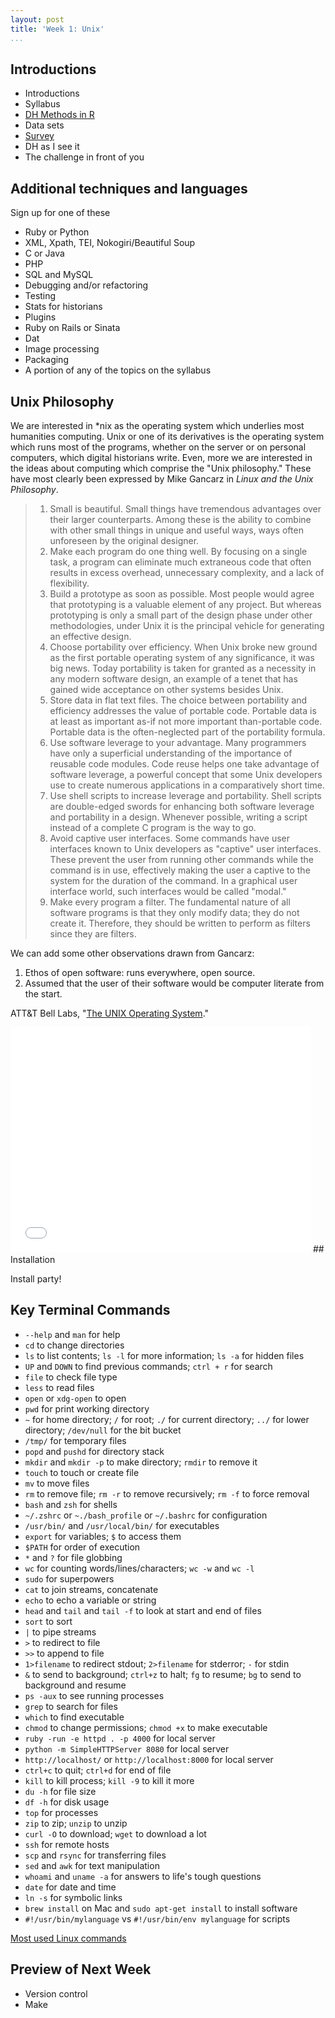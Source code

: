 ```yaml
---
layout: post
title: 'Week 1: Unix'
...
```


## Introductions

-   Introductions
-   Syllabus
-   [DH Methods in R][]
-   Data sets
-   [Survey][]
-   DH as I see it
-   The challenge in front of you

## Additional techniques and languages

Sign up for one of these

-   Ruby or Python
-   XML, Xpath, TEI, Nokogiri/Beautiful Soup
-   C or Java
-   PHP
-   SQL and MySQL
-   Debugging and/or refactoring
-   Testing
-   Stats for historians
-   Plugins
-   Ruby on Rails or Sinata
-   Dat
-   Image processing
-   Packaging
-   A portion of any of the topics on the syllabus

## Unix Philosophy

We are interested in \*nix as the operating system which underlies most
humanities computing. Unix or one of its derivatives is the operating
system which runs most of the programs, whether on the server or on
personal computers, which digital historians write. Even, more we are
interested in the ideas about computing which comprise the "Unix
philosophy." These have most clearly been expressed by Mike Gancarz in
*Linux and the Unix Philosophy*.

> 1.  Small is beautiful. Small things have tremendous advantages over
>     their larger counterparts. Among these is the ability to combine
>     with other small things in unique and useful ways, ways often
>     unforeseen by the original designer.
> 2.  Make each program do one thing well. By focusing on a single task,
>     a program can eliminate much extraneous code that often results in
>     excess overhead, unnecessary complexity, and a lack of
>     flexibility.
> 3.  Build a prototype as soon as possible. Most people would agree
>     that prototyping is a valuable element of any project. But whereas
>     prototyping is only a small part of the design phase under other
>     methodologies, under Unix it is the principal vehicle for
>     generating an effective design.
> 4.  Choose portability over efficiency. When Unix broke new ground as
>     the first portable operating system of any significance, it was
>     big news. Today portability is taken for granted as a necessity in
>     any modern software design, an example of a tenet that has gained
>     wide acceptance on other systems besides Unix.
> 5.  Store data in flat text files. The choice between portability and
>     efficiency addresses the value of portable code. Portable data is
>     at least as important as-if not more important than-portable code.
>     Portable data is the often-neglected part of the portability
>     formula.
> 6.  Use software leverage to your advantage. Many programmers have
>     only a superficial understanding of the importance of reusable
>     code modules. Code reuse helps one take advantage of software
>     leverage, a powerful concept that some Unix developers use to
>     create numerous applications in a comparatively short time.
> 7.  Use shell scripts to increase leverage and portability. Shell
>     scripts are double-edged swords for enhancing both software
>     leverage and portability in a design. Whenever possible, writing a
>     script instead of a complete C program is the way to go.
> 8.  Avoid captive user interfaces. Some commands have user interfaces
>     known to Unix developers as "captive" user interfaces. These
>     prevent the user from running other commands while the command is
>     in use, effectively making the user a captive to the system for
>     the duration of the command. In a graphical user interface world,
>     such interfaces would be called "modal."
> 9.  Make every program a filter. The fundamental nature of all
>     software programs is that they only modify data; they do not
>     create it. Therefore, they should be written to perform as filters
>     since they are filters.

We can add some other observations drawn from Gancarz:

1.  Ethos of open software: runs everywhere, open source.
2.  Assumed that the user of their software would be computer literate
    from the start.

ATT&T Bell Labs, "[The UNIX Operating System][]."

<iframe width="480" height="360" src="//www.youtube.com/embed/tc4ROCJYbm0?rel=0" frameborder="0" allowfullscreen>
</iframe>
## Installation

Install party!

## Key Terminal Commands

-   `--help` and `man` for help
-   `cd` to change directories
-   `ls` to list contents; `ls -l` for more information; `ls -a` for
    hidden files
-   `UP` and `DOWN` to find previous commands; `ctrl + r` for search
-   `file` to check file type
-   `less` to read files
-   `open` or `xdg-open` to open
-   `pwd` for print working directory
-   `~` for home directory; `/` for root; `./` for current directory;
    `../` for lower directory; `/dev/null` for the bit bucket
-   `/tmp/` for temporary files
-   `popd` and `pushd` for directory stack
-   `mkdir` and `mkdir -p` to make directory; `rmdir` to remove it
-   `touch` to touch or create file
-   `mv` to move files
-   `rm` to remove file; `rm -r` to remove recursively; `rm -f` to force
    removal
-   `bash` and `zsh` for shells
-   `~/.zshrc` or `~./bash_profile` or `~/.bashrc` for configuration
-   `/usr/bin/` and `/usr/local/bin/` for executables
-   `export` for variables; `$` to access them
-   `$PATH` for order of execution
-   `*` and `?` for file globbing
-   `wc` for counting words/lines/characters; `wc -w` and `wc -l`
-   `sudo` for superpowers
-   `cat` to join streams, concatenate
-   `echo` to echo a variable or string
-   `head` and `tail` and `tail -f` to look at start and end of files
-   `sort` to sort
-   `|` to pipe streams
-   `>` to redirect to file
-   `>>` to append to file
-   `1>filename` to redirect stdout; `2>filename` for stderror; `-` for
    stdin
-   `&` to send to background; `ctrl+z` to halt; `fg` to resume; `bg` to
    send to background and resume
-   `ps -aux` to see running processes
-   `grep` to search for files
-   `which` to find executable
-   `chmod` to change permissions; `chmod +x` to make executable
-   `ruby -run -e httpd . -p 4000` for local server
-   `python -m SimpleHTTPServer 8080` for local server
-   `http://localhost/` or `http://localhost:8000` for local server
-   `ctrl+c` to quit; `ctrl+d` for end of file
-   `kill` to kill process; `kill -9` to kill it more
-   `du -h` for file size
-   `df -h` for disk usage
-   `top` for processes
-   `zip` to zip; `unzip` to unzip
-   `curl -O` to download; `wget` to download a lot
-   `ssh` for remote hosts
-   `scp` and `rsync` for transferring files
-   `sed` and `awk` for text manipulation
-   `whoami` and `uname -a` for answers to life's tough questions
-   `date` for date and time
-   `ln -s` for symbolic links
-   `brew install` on Mac and `sudo apt-get install` to install software
-   `#!/usr/bin/mylanguage` vs `#!/usr/bin/env mylanguage` for scripts

[Most used Linux commands][]

## Preview of Next Week

-   Version control
-   Make

  [DH Methods in R]: http://dh-r.lincolnmullen.com
  [Survey]: https://docs.google.com/forms/d/12x79BgpoJdub41GlgFCKlFSJAPr7SRZG78yte7kzA3k/viewform
  [The UNIX Operating System]: https://www.youtube.com/watch?v=tc4ROCJYbm0
  [Most used Linux commands]: http://www.thegeekstuff.com/2010/11/50-linux-commands/
